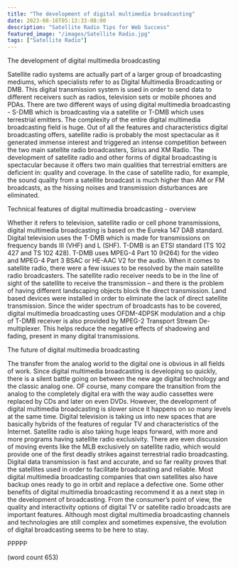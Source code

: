 ```yaml
---
title: "The development of digital multimedia broadcasting"
date: 2023-08-16T05:13:33-08:00
description: "Satellite Radio Tips for Web Success"
featured_image: "/images/Satellite Radio.jpg"
tags: ["Satellite Radio"]
---
```


The development of digital multimedia broadcasting

Satellite radio systems are actually part of a larger group of broadcasting mediums, which specialists refer to as Digital Multimedia Broadcasting or DMB. This digital transmission system is used in order to send data to different receivers such as radios, television sets or mobile phones and PDAs. There are two different ways of using digital multimedia broadcasting - S-DMB which is broadcasting via a satellite or T-DMB which uses terrestrial emitters. The complexity of the entire digital multimedia broadcasting field is huge. Out of all the features and characteristics digital broadcasting offers, satellite radio is probably the most spectacular as it generated immense interest and triggered an intense competition between the two main satellite radio broadcasters, Sirius and XM Radio. The development of satellite radio and other forms of digital broadcasting is spectacular because it offers two main qualities that terrestrial emitters are deficient in: quality and coverage. In the case of satellite radio, for example, the sound quality from a satellite broadcast is much higher than AM or FM broadcasts, as the hissing noises and transmission disturbances are eliminated. 

Technical features of digital multimedia broadcasting - overview

Whether it refers to television, satellite radio or cell phone transmissions, digital multimedia broadcasting is based on the Eureka 147 DAB standard. Digital television uses the T-DMB which is made for transmissions on frequency bands III (VHF) and L (SHF). T-DMB is an ETSI standard (TS 102 427 and TS 102 428).
T-DMB uses MPEG-4 Part 10 (H264) for the video and MPEG-4 Part 3 BSAC or HE-AAC V2 for the audio.  When  it comes to satellite radio, there were a few issues to be resolved by the main satellite radio broadcasters. The satellite radio receiver needs to be in the line of sight of the satellite to receive the transmission – and there is the problem of having different landscaping objects block the direct transmission. Land based devices were installed in order to eliminate the lack of direct satellite transmission. Since the wider spectrum of broadcasts has to be covered, digital multimedia broadcasting uses OFDM-4DPSK modulation and a chip of T-DMB receiver is also provided by MPEG-2 Transport Stream De-multiplexer. This helps reduce the negative effects of shadowing and fading, present in many digital transmissions. 

The future of digital multimedia broadcasting

The transfer from the analog world to the digital one is obvious in all fields of work. Since digital multimedia broadcasting is developing so quickly, there is a silent battle going on between the new age digital technology and the classic analog one. OF course, many compare the transition from the analog to the completely digital era with the way audio cassettes were replaced by CDs and later on even DVDs. However, the development of digital multimedia broadcasting is slower since it happens on so many levels at the same time. Digital television is taking us into new spaces that are basically hybrids of the features of regular TV and characteristics of the Internet. Satellite radio is also taking huge leaps forward, with more and more programs having satellite radio exclusivity. There are even discussion of moving events like the MLB exclusively on satellite radio, which would provide one of the first deadly strikes against terrestrial radio broadcasting. Digital data transmission is fast and accurate, and so far reality proves that the satellites used in order to facilitate broadcasting and reliable. Most digital multimedia broadcasting companies that own satellites also have backup ones ready to go in orbit and replace a defective one. Some other benefits of digital multimedia broadcasting recommend it as a next step in the development of broadcasting. From the consumer’s point of view, the quality and interactivity options of digital TV or satellite radio broadcasts are important features. Although most digital multimedia broadcasting channels and technologies are still complex and sometimes expensive, the evolution of digital broadcasting seems to be here to stay. 

PPPPP

(word count 653)

